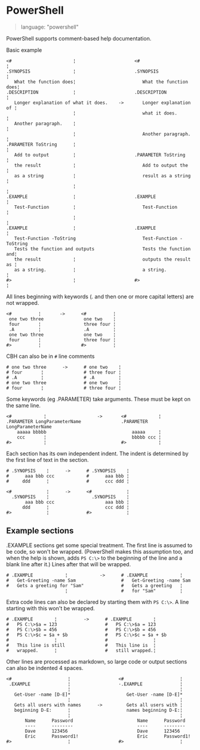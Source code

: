 # PowerShell

> language: "powershell"

PowerShell supports comment-based help documentation.

Basic example

    <#                       ¦                      <#                       ¦
    .SYNOPSIS                ¦                      .SYNOPSIS                ¦
       What the function does¦                         What the function does¦
    .DESCRIPTION             ¦                      .DESCRIPTION             ¦
       Longer explanation of what it does.    ->       Longer explanation of ¦
                             ¦                         what it does.         ¦
       Another paragraph.    ¦                                               ¦
                             ¦                         Another paragraph.    ¦
    .PARAMETER ToString      ¦                                               ¦
       Add to output         ¦                      .PARAMETER ToString      ¦
       the result            ¦                         Add to output the     ¦
       as a string           ¦                         result as a string    ¦
                             ¦                                               ¦
    .EXAMPLE                 ¦                      .EXAMPLE                 ¦
       Test-Function         ¦                         Test-Function         ¦
                             ¦                                               ¦
    .EXAMPLE                 ¦                      .EXAMPLE                 ¦
       Test-Function -ToString                         Test-Function -ToString
       Tests the function and outputs                  Tests the function and¦
       the result            ¦                         outputs the result as ¦
       as a string.          ¦                         a string.             ¦
    #>                       ¦                      #>                       ¦

All lines beginning with keywords (. and then one or more capital letters) are not
wrapped.

    <#          ¦       ->      <#          ¦
     one two three               one two    ¦
     four       ¦                three four ¦
     .A         ¦                .A         ¦
     one two three               one two    ¦
     four       ¦                three four ¦
    #>          ¦               #>          ¦

CBH can also be in `#` line comments

    # one two three      ->      # one two    ¦
    # four       ¦               # three four ¦
    # .A         ¦               # .A         ¦
    # one two three              # one two    ¦
    # four       ¦               # three four ¦

Some keywords (eg .PARAMETER) take arguments. These must be kept on the same
line.

    <#            ¦                   ->       <#            ¦
    .PARAMETER LongParameterName               .PARAMETER LongParameterName
        aaaaa bbbbb                                aaaaa     ¦
        ccc       ¦                                bbbbb ccc ¦
    #>            ¦                            #>            ¦

Each section has its own independent indent. The indent is determined by the
first line of text in the section.

    # .SYNOPSIS    ¦      ->      # .SYNOPSIS    ¦
    #      aaa bbb ccc            #      aaa bbb ¦
    #     ddd      ¦              #      ccc ddd ¦

    <#             ¦      ->      <#             ¦
      .SYNOPSIS    ¦                .SYNOPSIS    ¦
           aaa bbb ccc                   aaa bbb ¦
          ddd      ¦                     ccc ddd ¦
    #>             ¦              #>             ¦


## Example sections ##

.EXAMPLE sections get some special treatment. The first line is assumed to be
code, so won't be wrapped. (PowerShell makes this assumption too, and when the
help is shown, adds `PS C:\>` to the beginning of the line and a blank line
after it.) Lines after that will be wrapped.

    # .EXAMPLE            ¦            ->      # .EXAMPLE            ¦
    #   Get-Greeting -name Sam                 #   Get-Greeting -name Sam
    #   Gets a greeting for "Sam"              #   Gets a greeting   ¦
                          ¦                    #   for "Sam"         ¦

Extra code lines can also be declared by starting them with `PS C:\>`. A line
starting with this won't be wrapped.

    # .EXAMPLE        ¦          ->      # .EXAMPLE        ¦
    #   PS C:\>$a = 123                  #   PS C:\>$a = 123
    #   PS C:\>$b = 456                  #   PS C:\>$b = 456
    #   PS C:\>$c = $a + $b              #   PS C:\>$c = $a + $b
    #                 ¦                  #                 ¦
    #   This line is still               #   This line is  ¦
    #   wrapped.      ¦                  #   still wrapped.¦


Other lines are processed as markdown, so large code or output sections can also
be indented 4 spaces.

    <#                     ¦                  <#                     ¦
     .EXAMPLE              ¦                  ·.EXAMPLE              ¦
                           ¦                                         ¦
       Get-User -name [D-E]*                     Get-User -name [D-E]*
                           ¦                                         ¦
       Gets all users with names      ->         Gets all users with ¦
       beginning D-E:      ¦                     names beginning D-E:¦
                           ¦                                         ¦
           Name      Password                        Name      Password
           ----      --------                        ----      --------
           Dave      123456                          Dave      123456
           Eric      Password1!                      Eric      Password1!
    #>                     ¦                  #>                     ¦
